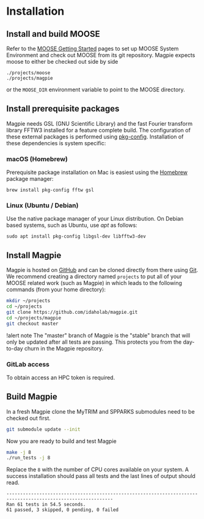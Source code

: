 # Installation

## Install and build MOOSE

Refer to the [MOOSE Getting Started](http://mooseframework.org/getting-started/)
pages to set up MOOSE System Environment and check out MOOSE from its git
repository. Magpie expects moose to either be checked out side by side

```
./projects/moose
./projects/magpie
```

or the `MOOSE_DIR` environment variable to point to the MOOSE directory.

## Install prerequisite packages

Magpie needs GSL (GNU Scientific Library) and the fast Fourier transform library
FFTW3 installed for a feature complete build. The configuration of these
external packages is performed using
[pkg-config](https://www.freedesktop.org/wiki/Software/pkg-config/).
Installation of these dependencies is system specific:

### macOS (Homebrew)

Prerequisite package installation on Mac is easiest using the [Homebrew](https://brew.sh/)
package manager:

```
brew install pkg-config fftw gsl
```

### Linux (Ubuntu / Debian)

Use the native package manager of your Linux distribution. On Debian based
systems, such as Ubuntu, use *apt* as follows:

```
sudo apt install pkg-config libgsl-dev libfftw3-dev
```

## Install Magpie

Magpie is hosted on [GitHub](https://github.com/idaholab/magpie) and can be
cloned directly from there using [Git](https://git-scm.com/). We recommend
creating a directory named `projects` to put all of your MOOSE related work
(such as Magpie) in which leads to the following commands (from your home
directory):

```bash
mkdir ~/projects
cd ~/projects
git clone https://github.com/idaholab/magpie.git
cd ~/projects/magpie
git checkout master
```

!alert note
The "master" branch of Magpie is the "stable" branch that will only be updated
after all tests are passing. This protects you from the day-to-day churn in the
Magpie repository.

### GitLab access

To obtain access an HPC token is required.

## Build Magpie

In a fresh Magpie clone the MyTRIM and SPPARKS submodules need to be checked out
first.

```bash
git submodule update --init
```

Now you are ready to build and test Magpie

```bash
make -j 8
./run_tests -j 8
```

Replace the `8` with the number of CPU cores available on your system. A success
installation should pass all tests and the last lines of output should read.

```text
-------------------------------------------------------------------------------------------------------------
Ran 61 tests in 54.5 seconds.
61 passed, 3 skipped, 0 pending, 0 failed
```
